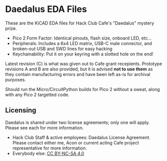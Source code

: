 # Daedalus EDA Files
These are the KiCAD EDA files for Hack Club Cafe's "Daedalus" mystery prize. 
- Pico 2 Form Factor: Identical pinouts, flash size, onboard LED, etc...
- Peripherals: Includes a 6x4 LED matrix, USB-C male connector, and broken-out USB and SWD lines for easy hacking
- Keychainability: Put it on your keyring with a slotted hole on the end!

Latest revision (C) is what was given out to Cafe grant recepients. Prototype revisions A and B are also provided, but it is advised **not to use them** as they contain manufacturing errors and have been left as-is for archival purposes.

Should run the Micro/CircuitPython builds for Pico 2 without a sweat, along with any Pico 2 targetted code.

## Licensing
Daedalus is shared under two license agreements; only one will apply. Please see each for more information.
- Hack Club Staff & active employees: Daedalus License Agreement. Please contact either me, Acon or current acting Cafe project representative for more information.
- Everybody else: [CC BY-NC-SA 4.0](./LICENSE)
